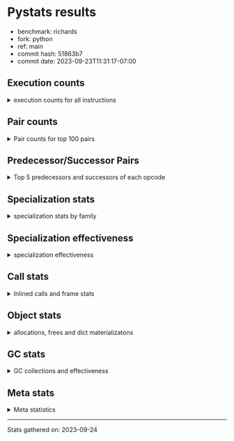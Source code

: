 
# Pystats results

- benchmark: richards
- fork: python
- ref: main
- commit hash: 51863b7
- commit date: 2023-09-23T11:31:17-07:00

## Execution counts

<details>
<summary> execution counts for all instructions </summary>

|Name | Count | Self | Cumulative | Miss ratio | 
|---|---:|---:|---:|---:|
| LOAD_FAST | 277,932,120 | 22.5% | 22.5% |  |
| LOAD_ATTR_INSTANCE_VALUE | 121,244,380 | 9.8% | 32.3% | 38.7% |
| TO_BOOL_BOOL | 103,065,000 | 8.3% | 40.6% |  |
| POP_JUMP_IF_FALSE | 78,057,480 | 6.3% | 46.9% |  |
| LOAD_ATTR_METHOD_WITH_VALUES | 58,293,880 | 4.7% | 51.6% | 48.9% |
| CALL_PY_EXACT_ARGS | 57,855,600 | 4.7% | 56.3% | 9.1% |
| RESUME_CHECK | 57,759,780 | 4.7% | 61.0% | 0.0% |
| RETURN_VALUE | 57,758,820 | 4.7% | 65.7% |  |
| STORE_FAST | 50,090,340 | 4.1% | 69.7% |  |
| STORE_ATTR_INSTANCE_VALUE | 44,710,440 | 3.6% | 73.3% | 14.5% |
| LOAD_GLOBAL_MODULE | 44,592,700 | 3.6% | 76.9% |  |
| COPY | 44,579,820 | 3.6% | 80.5% |  |
| LOAD_CONST | 41,972,100 | 3.4% | 83.9% |  |
| POP_TOP | 32,248,980 | 2.6% | 86.5% |  |
| POP_JUMP_IF_NOT_NONE | 23,066,160 | 1.9% | 88.4% |  |
| POP_JUMP_IF_TRUE | 20,690,520 | 1.7% | 90.1% |  |
| POP_JUMP_IF_NONE | 16,842,120 | 1.4% | 91.4% |  |
| LOAD_FAST_LOAD_FAST | 15,352,440 | 1.2% | 92.7% |  |
| UNARY_NOT | 14,916,780 | 1.2% | 93.9% |  |
| JUMP_BACKWARD | 13,912,800 | 1.1% | 95.0% |  |
| COMPARE_OP_INT | 10,599,780 | 0.9% | 95.9% |  |
| JUMP_FORWARD | 8,109,840 | 0.7% | 96.5% |  |
| LOAD_GLOBAL_BUILTIN | 7,894,980 | 0.6% | 97.2% |  |
| CALL_ISINSTANCE | 7,894,800 | 0.6% | 97.8% |  |
| BINARY_OP_ADD_INT | 7,255,080 | 0.6% | 98.4% |  |
| SWAP | 6,822,960 | 0.6% | 98.9% |  |
| BINARY_SUBSCR_LIST_INT | 5,105,400 | 0.4% | 99.3% |  |
| BINARY_OP | 3,000,540 | 0.2% | 99.6% |  |
| BINARY_OP_SUBTRACT_INT | 2,316,960 | 0.2% | 99.8% |  |
| FOR_ITER_RANGE | 1,396,620 | 0.1% | 99.9% |  |
| STORE_SUBSCR_LIST_INT | 1,117,680 | 0.1% | 100.0% |  |
| GET_ITER | 279,420 | 0.0% | 100.0% |  |
| RETURN_CONST | 4,080 | 0.0% | 100.0% |  |
| EXIT_INIT_CHECK | 3,120 | 0.0% | 100.0% |  |
| CALL_ALLOC_AND_ENTER_INIT | 3,120 | 0.0% | 100.0% |  |
| BUILD_LIST | 960 | 0.0% | 100.0% |  |
| LOAD_ATTR | 900 | 0.0% | 100.0% |  |
| CALL | 400 | 0.0% | 100.0% |  |
| PUSH_NULL | 360 | 0.0% | 100.0% |  |
| EXTENDED_ARG | 360 | 0.0% | 100.0% |  |
| CALL_BUILTIN_CLASS | 180 | 0.0% | 100.0% |  |
| LOAD_DEREF | 120 | 0.0% | 100.0% |  |
| INTERPRETER_EXIT | 120 | 0.0% | 100.0% |  |
| LOAD_ATTR_MODULE | 100 | 0.0% | 100.0% |  |
| LOAD_GLOBAL | 80 | 0.0% | 100.0% |  |
| NOP | 60 | 0.0% | 100.0% |  |
| COPY_FREE_VARS | 60 | 0.0% | 100.0% |  |
| CALL_FUNCTION_EX | 60 | 0.0% | 100.0% |  |
| BINARY_OP_SUBTRACT_FLOAT | 60 | 0.0% | 100.0% |  |
| COMPARE_OP | 20 | 0.0% | 100.0% |  |


</details>

## Pair counts

<details>
<summary> Pair counts for top 100 pairs </summary>

|Pair | Count | Self | Cumulative | 
|---|---:|---:|---:|
| LOAD_FAST LOAD_ATTR_INSTANCE_VALUE | 101,649,720 | 8.2% | 8.2% |
| TO_BOOL_BOOL POP_JUMP_IF_FALSE | 67,457,700 | 5.5% | 13.7% |
| CALL_PY_EXACT_ARGS RESUME_CHECK | 57,756,480 | 4.7% | 18.3% |
| LOAD_FAST LOAD_ATTR_METHOD_WITH_VALUES | 57,754,920 | 4.7% | 23.0% |
| RESUME_CHECK LOAD_FAST | 44,656,440 | 3.6% | 26.6% |
| POP_JUMP_IF_FALSE LOAD_FAST | 38,700,240 | 3.1% | 29.8% |
| COPY TO_BOOL_BOOL | 37,756,860 | 3.1% | 32.8% |
| LOAD_ATTR_METHOD_WITH_VALUES CALL_PY_EXACT_ARGS | 35,283,600 | 2.9% | 35.7% |
| LOAD_FAST STORE_ATTR_INSTANCE_VALUE | 33,098,040 | 2.7% | 38.3% |
| STORE_FAST LOAD_FAST | 33,024,720 | 2.7% | 41.0% |
| STORE_ATTR_INSTANCE_VALUE LOAD_FAST | 31,323,000 | 2.5% | 43.5% |
| POP_TOP LOAD_FAST | 29,178,000 | 2.4% | 45.9% |
| LOAD_ATTR_INSTANCE_VALUE COPY | 25,630,080 | 2.1% | 48.0% |
| LOAD_CONST LOAD_FAST | 21,893,880 | 1.8% | 49.7% |
| LOAD_GLOBAL_MODULE TO_BOOL_BOOL | 21,806,040 | 1.8% | 51.5% |
| TO_BOOL_BOOL POP_JUMP_IF_TRUE | 20,690,520 | 1.7% | 53.2% |
| RETURN_VALUE TO_BOOL_BOOL | 20,690,520 | 1.7% | 54.8% |
| POP_JUMP_IF_NOT_NONE LOAD_FAST | 19,064,280 | 1.5% | 56.4% |
| RETURN_VALUE RETURN_VALUE | 18,579,120 | 1.5% | 57.9% |
| LOAD_ATTR_INSTANCE_VALUE STORE_FAST | 18,563,280 | 1.5% | 59.4% |
| LOAD_FAST POP_JUMP_IF_NOT_NONE | 17,486,640 | 1.4% | 60.8% |
| LOAD_FAST POP_JUMP_IF_NONE | 16,842,120 | 1.4% | 62.2% |
| LOAD_ATTR_INSTANCE_VALUE LOAD_FAST | 16,169,280 | 1.3% | 63.5% |
| LOAD_FAST RETURN_VALUE | 15,973,020 | 1.3% | 64.8% |
| TO_BOOL_BOOL UNARY_NOT | 14,916,780 | 1.2% | 66.0% |
| POP_JUMP_IF_FALSE POP_TOP | 14,916,780 | 1.2% | 67.2% |
| LOAD_ATTR_INSTANCE_VALUE TO_BOOL_BOOL | 14,916,780 | 1.2% | 68.4% |
| LOAD_ATTR_INSTANCE_VALUE CALL_PY_EXACT_ARGS | 13,098,000 | 1.1% | 69.4% |
| POP_JUMP_IF_NONE JUMP_BACKWARD | 12,795,600 | 1.0% | 70.5% |
| JUMP_BACKWARD LOAD_GLOBAL_MODULE | 12,795,600 | 1.0% | 71.5% |
| UNARY_NOT COPY | 12,126,780 | 1.0% | 72.5% |
| POP_JUMP_IF_TRUE POP_TOP | 12,126,780 | 1.0% | 73.5% |
| RETURN_VALUE STORE_FAST | 11,885,160 | 1.0% | 74.4% |
| STORE_ATTR_INSTANCE_VALUE LOAD_CONST | 11,540,880 | 0.9% | 75.4% |
| LOAD_ATTR_INSTANCE_VALUE LOAD_CONST | 10,939,080 | 0.9% | 76.3% |
| LOAD_ATTR_METHOD_WITH_VALUES LOAD_FAST_LOAD_FAST | 10,684,320 | 0.9% | 77.1% |
| COMPARE_OP_INT POP_JUMP_IF_FALSE | 10,599,780 | 0.9% | 78.0% |
| LOAD_ATTR_METHOD_WITH_VALUES LOAD_FAST | 10,587,840 | 0.9% | 78.8% |
| LOAD_FAST LOAD_GLOBAL_MODULE | 10,334,520 | 0.8% | 79.7% |
| POP_JUMP_IF_FALSE RETURN_VALUE | 10,044,360 | 0.8% | 80.5% |
| LOAD_ATTR_INSTANCE_VALUE RETURN_VALUE | 9,700,260 | 0.8% | 81.3% |
| POP_JUMP_IF_FALSE LOAD_GLOBAL_MODULE | 9,248,280 | 0.7% | 82.0% |
| LOAD_FAST STORE_FAST | 9,150,840 | 0.7% | 82.8% |
| RESUME_CHECK LOAD_CONST | 7,995,480 | 0.6% | 83.4% |
| JUMP_FORWARD LOAD_FAST | 7,970,160 | 0.6% | 84.0% |
| LOAD_GLOBAL_BUILTIN LOAD_FAST | 7,894,980 | 0.6% | 84.7% |
| STORE_FAST LOAD_GLOBAL_BUILTIN | 7,894,800 | 0.6% | 85.3% |
| POP_JUMP_IF_TRUE LOAD_FAST | 7,894,800 | 0.6% | 86.0% |
| LOAD_GLOBAL_MODULE CALL_ISINSTANCE | 7,894,800 | 0.6% | 86.6% |
| LOAD_FAST_LOAD_FAST LOAD_ATTR_INSTANCE_VALUE | 7,894,800 | 0.6% | 87.2% |
| CALL_ISINSTANCE TO_BOOL_BOOL | 7,894,800 | 0.6% | 87.9% |
| SWAP STORE_ATTR_INSTANCE_VALUE | 6,822,960 | 0.6% | 88.4% |
| COPY LOAD_ATTR_INSTANCE_VALUE | 6,822,960 | 0.6% | 89.0% |
| LOAD_CONST BINARY_OP_ADD_INT | 6,138,120 | 0.5% | 89.5% |
| LOAD_ATTR_INSTANCE_VALUE POP_JUMP_IF_NOT_NONE | 5,579,520 | 0.5% | 89.9% |
| LOAD_FAST CALL_PY_EXACT_ARGS | 5,384,640 | 0.4% | 90.4% |
| RETURN_VALUE POP_TOP | 5,204,400 | 0.4% | 90.8% |
| POP_JUMP_IF_FALSE LOAD_CONST | 5,147,640 | 0.4% | 91.2% |
| RESUME_CHECK LOAD_GLOBAL_MODULE | 5,106,760 | 0.4% | 91.6% |
| LOAD_FAST BINARY_SUBSCR_LIST_INT | 5,105,400 | 0.4% | 92.0% |
| LOAD_CONST STORE_FAST | 5,104,920 | 0.4% | 92.4% |
| STORE_FAST JUMP_FORWARD | 5,040,600 | 0.4% | 92.8% |
| BINARY_OP_ADD_INT SWAP | 5,022,120 | 0.4% | 93.2% |
| LOAD_FAST_LOAD_FAST STORE_ATTR_INSTANCE_VALUE | 4,666,080 | 0.4% | 93.6% |
| LOAD_GLOBAL_MODULE COMPARE_OP_INT | 4,111,680 | 0.3% | 94.0% |
| LOAD_GLOBAL_MODULE LOAD_ATTR_INSTANCE_VALUE | 3,991,200 | 0.3% | 94.3% |
| BINARY_SUBSCR_LIST_INT STORE_FAST | 3,989,400 | 0.3% | 94.6% |
| LOAD_GLOBAL_MODULE COPY | 3,905,160 | 0.3% | 94.9% |
| LOAD_CONST COMPARE_OP_INT | 3,517,120 | 0.3% | 95.2% |
| POP_TOP JUMP_FORWARD | 3,069,240 | 0.2% | 95.5% |
| LOAD_CONST BINARY_OP | 2,998,800 | 0.2% | 95.7% |
| LOAD_ATTR_INSTANCE_VALUE COMPARE_OP_INT | 2,970,960 | 0.2% | 95.9% |
| LOAD_FAST COPY | 2,917,800 | 0.2% | 96.2% |
| POP_JUMP_IF_NOT_NONE LOAD_FAST_LOAD_FAST | 2,886,600 | 0.2% | 96.4% |
| POP_JUMP_IF_NONE LOAD_FAST | 2,831,040 | 0.2% | 96.6% |
| STORE_FAST LOAD_GLOBAL_MODULE | 2,790,600 | 0.2% | 96.9% |
| LOAD_FAST_LOAD_FAST CALL_PY_EXACT_ARGS | 2,790,240 | 0.2% | 97.1% |
| UNARY_NOT RETURN_VALUE | 2,790,000 | 0.2% | 97.3% |
| LOAD_CONST BINARY_OP_SUBTRACT_INT | 2,316,960 | 0.2% | 97.5% |
| BINARY_OP LOAD_CONST | 1,798,920 | 0.1% | 97.6% |
| LOAD_ATTR_INSTANCE_VALUE LOAD_GLOBAL_MODULE | 1,674,480 | 0.1% | 97.8% |
| STORE_ATTR_INSTANCE_VALUE LOAD_GLOBAL_MODULE | 1,437,720 | 0.1% | 97.9% |
| RETURN_VALUE LOAD_FAST | 1,397,400 | 0.1% | 98.0% |
| POP_JUMP_IF_NONE LOAD_FAST_LOAD_FAST | 1,215,240 | 0.1% | 98.1% |
| STORE_FAST LOAD_CONST | 1,200,000 | 0.1% | 98.2% |
| LOAD_GLOBAL_MODULE CALL_PY_EXACT_ARGS | 1,200,000 | 0.1% | 98.3% |
| BINARY_OP_SUBTRACT_INT SWAP | 1,200,000 | 0.1% | 98.4% |
| LOAD_ATTR_METHOD_WITH_VALUES LOAD_GLOBAL_MODULE | 1,199,880 | 0.1% | 98.5% |
| LOAD_GLOBAL_MODULE LOAD_FAST | 1,117,680 | 0.1% | 98.6% |
| LOAD_FAST STORE_SUBSCR_LIST_INT | 1,117,680 | 0.1% | 98.7% |
| FOR_ITER_RANGE STORE_FAST | 1,117,200 | 0.1% | 98.8% |
| JUMP_BACKWARD FOR_ITER_RANGE | 1,117,080 | 0.1% | 98.9% |
| STORE_SUBSCR_LIST_INT JUMP_BACKWARD | 1,116,960 | 0.1% | 98.9% |
| LOAD_ATTR_INSTANCE_VALUE BINARY_OP_ADD_INT | 1,116,960 | 0.1% | 99.0% |
| BINARY_OP_SUBTRACT_INT LOAD_FAST | 1,116,960 | 0.1% | 99.1% |
| BINARY_OP_ADD_INT LOAD_CONST | 1,116,960 | 0.1% | 99.2% |
| LOAD_FAST LOAD_CONST | 1,116,180 | 0.1% | 99.3% |
| BINARY_SUBSCR_LIST_INT LOAD_FAST | 1,116,000 | 0.1% | 99.4% |
| BINARY_OP_ADD_INT LOAD_FAST | 1,116,000 | 0.1% | 99.5% |
| POP_JUMP_IF_NOT_NONE LOAD_CONST | 1,115,280 | 0.1% | 99.6% |


</details>

## Predecessor/Successor Pairs

<details>
<summary> Top 5 predecessors and successors of each opcode </summary>

### CACHE

<details>
<summary> Successors and predecessors for CACHE </summary>

|Predecessors | Count | Percentage | 
|---|---:|---:|

|Successors | Count | Percentage | 
|---|---:|---:|
| RESUME_CHECK | 120 | 100.0% |


</details>

### EXIT_INIT_CHECK

<details>
<summary> Successors and predecessors for EXIT_INIT_CHECK </summary>

|Predecessors | Count | Percentage | 
|---|---:|---:|
| RETURN_CONST | 3,120 | 100.0% |

|Successors | Count | Percentage | 
|---|---:|---:|
| RETURN_VALUE | 3,120 | 100.0% |


</details>

### GET_ITER

<details>
<summary> Successors and predecessors for GET_ITER </summary>

|Predecessors | Count | Percentage | 
|---|---:|---:|
| LOAD_GLOBAL_MODULE | 279,240 | 99.9% |
| CALL_BUILTIN_CLASS | 120 | 0.0% |
| LOAD_FAST | 60 | 0.0% |

|Successors | Count | Percentage | 
|---|---:|---:|
| FOR_ITER_RANGE | 279,300 | 100.0% |
| EXTENDED_ARG | 120 | 0.0% |


</details>

### INTERPRETER_EXIT

<details>
<summary> Successors and predecessors for INTERPRETER_EXIT </summary>

|Predecessors | Count | Percentage | 
|---|---:|---:|
| RETURN_CONST | 120 | 100.0% |

|Successors | Count | Percentage | 
|---|---:|---:|


</details>

### NOP

<details>
<summary> Successors and predecessors for NOP </summary>

|Predecessors | Count | Percentage | 
|---|---:|---:|
| POP_TOP | 60 | 100.0% |

|Successors | Count | Percentage | 
|---|---:|---:|
| LOAD_DEREF | 60 | 100.0% |


</details>

### POP_TOP

<details>
<summary> Successors and predecessors for POP_TOP </summary>

|Predecessors | Count | Percentage | 
|---|---:|---:|
| POP_JUMP_IF_FALSE | 14,916,780 | 46.3% |
| POP_JUMP_IF_TRUE | 12,126,780 | 37.6% |
| RETURN_VALUE | 5,204,400 | 16.1% |
| RETURN_CONST | 840 | 0.0% |
| CALL | 180 | 0.0% |

|Successors | Count | Percentage | 
|---|---:|---:|
| LOAD_FAST | 29,178,000 | 90.5% |
| JUMP_FORWARD | 3,069,240 | 9.5% |
| RETURN_CONST | 720 | 0.0% |
| LOAD_GLOBAL_MODULE | 720 | 0.0% |
| LOAD_CONST | 120 | 0.0% |


</details>

### PUSH_NULL

<details>
<summary> Successors and predecessors for PUSH_NULL </summary>

|Predecessors | Count | Percentage | 
|---|---:|---:|
| LOAD_FAST | 240 | 66.7% |
| LOAD_DEREF | 60 | 16.7% |
| LOAD_ATTR_MODULE | 40 | 11.1% |
| LOAD_ATTR | 20 | 5.6% |

|Successors | Count | Percentage | 
|---|---:|---:|
| CALL | 300 | 83.3% |
| LOAD_FAST | 60 | 16.7% |


</details>

### RETURN_VALUE

<details>
<summary> Successors and predecessors for RETURN_VALUE </summary>

|Predecessors | Count | Percentage | 
|---|---:|---:|
| RETURN_VALUE | 18,579,120 | 32.2% |
| LOAD_FAST | 15,973,020 | 27.7% |
| POP_JUMP_IF_FALSE | 10,044,360 | 17.4% |
| LOAD_ATTR_INSTANCE_VALUE | 9,700,260 | 16.8% |
| UNARY_NOT | 2,790,000 | 4.8% |

|Successors | Count | Percentage | 
|---|---:|---:|
| TO_BOOL_BOOL | 20,690,520 | 35.8% |
| RETURN_VALUE | 18,579,120 | 32.2% |
| STORE_FAST | 11,885,160 | 20.6% |
| POP_TOP | 5,204,400 | 9.0% |
| LOAD_FAST | 1,397,400 | 2.4% |


</details>

### UNARY_NOT

<details>
<summary> Successors and predecessors for UNARY_NOT </summary>

|Predecessors | Count | Percentage | 
|---|---:|---:|
| TO_BOOL_BOOL | 14,916,780 | 100.0% |

|Successors | Count | Percentage | 
|---|---:|---:|
| COPY | 12,126,780 | 81.3% |
| RETURN_VALUE | 2,790,000 | 18.7% |


</details>

### BINARY_OP

<details>
<summary> Successors and predecessors for BINARY_OP </summary>

|Predecessors | Count | Percentage | 
|---|---:|---:|
| LOAD_CONST | 2,998,800 | 99.9% |
| LOAD_GLOBAL_MODULE | 960 | 0.0% |
| BINARY_OP | 760 | 0.0% |
| LOAD_FAST | 20 | 0.0% |

|Successors | Count | Percentage | 
|---|---:|---:|
| LOAD_CONST | 1,798,920 | 60.0% |
| SWAP | 600,840 | 20.0% |
| LOAD_FAST | 600,000 | 20.0% |
| BINARY_OP | 760 | 0.0% |
| BINARY_OP_SUBTRACT_FLOAT | 20 | 0.0% |


</details>

### BUILD_LIST

<details>
<summary> Successors and predecessors for BUILD_LIST </summary>

|Predecessors | Count | Percentage | 
|---|---:|---:|
| LOAD_CONST | 960 | 100.0% |

|Successors | Count | Percentage | 
|---|---:|---:|
| LOAD_GLOBAL_MODULE | 960 | 100.0% |


</details>

### CALL

<details>
<summary> Successors and predecessors for CALL </summary>

|Predecessors | Count | Percentage | 
|---|---:|---:|
| PUSH_NULL | 300 | 75.0% |
| CALL | 80 | 20.0% |
| LOAD_FAST | 20 | 5.0% |

|Successors | Count | Percentage | 
|---|---:|---:|
| POP_TOP | 180 | 45.0% |
| CALL | 80 | 20.0% |
| STORE_FAST | 60 | 15.0% |
| LOAD_FAST | 60 | 15.0% |
| CALL_BUILTIN_CLASS | 20 | 5.0% |


</details>

### CALL_FUNCTION_EX

<details>
<summary> Successors and predecessors for CALL_FUNCTION_EX </summary>

|Predecessors | Count | Percentage | 
|---|---:|---:|
| LOAD_FAST | 60 | 100.0% |

|Successors | Count | Percentage | 
|---|---:|---:|
| COPY_FREE_VARS | 60 | 100.0% |


</details>

### COMPARE_OP

<details>
<summary> Successors and predecessors for COMPARE_OP </summary>

|Predecessors | Count | Percentage | 
|---|---:|---:|
| LOAD_CONST | 20 | 100.0% |

|Successors | Count | Percentage | 
|---|---:|---:|
| COMPARE_OP_INT | 20 | 100.0% |


</details>

### COPY

<details>
<summary> Successors and predecessors for COPY </summary>

|Predecessors | Count | Percentage | 
|---|---:|---:|
| LOAD_ATTR_INSTANCE_VALUE | 25,630,080 | 57.5% |
| UNARY_NOT | 12,126,780 | 27.2% |
| LOAD_GLOBAL_MODULE | 3,905,160 | 8.8% |
| LOAD_FAST | 2,917,800 | 6.5% |

|Successors | Count | Percentage | 
|---|---:|---:|
| TO_BOOL_BOOL | 37,756,860 | 84.7% |
| LOAD_ATTR_INSTANCE_VALUE | 6,822,960 | 15.3% |


</details>

### COPY_FREE_VARS

<details>
<summary> Successors and predecessors for COPY_FREE_VARS </summary>

|Predecessors | Count | Percentage | 
|---|---:|---:|
| CALL_FUNCTION_EX | 60 | 100.0% |

|Successors | Count | Percentage | 
|---|---:|---:|
| RESUME_CHECK | 60 | 100.0% |


</details>

### EXTENDED_ARG

<details>
<summary> Successors and predecessors for EXTENDED_ARG </summary>

|Predecessors | Count | Percentage | 
|---|---:|---:|
| POP_JUMP_IF_FALSE | 120 | 33.3% |
| JUMP_BACKWARD | 120 | 33.3% |
| GET_ITER | 120 | 33.3% |

|Successors | Count | Percentage | 
|---|---:|---:|
| FOR_ITER_RANGE | 240 | 66.7% |
| JUMP_BACKWARD | 120 | 33.3% |


</details>

### JUMP_BACKWARD

<details>
<summary> Successors and predecessors for JUMP_BACKWARD </summary>

|Predecessors | Count | Percentage | 
|---|---:|---:|
| POP_JUMP_IF_NONE | 12,795,600 | 92.0% |
| STORE_SUBSCR_LIST_INT | 1,116,960 | 8.0% |
| POP_TOP | 120 | 0.0% |
| EXTENDED_ARG | 120 | 0.0% |

|Successors | Count | Percentage | 
|---|---:|---:|
| LOAD_GLOBAL_MODULE | 12,795,600 | 92.0% |
| FOR_ITER_RANGE | 1,117,080 | 8.0% |
| EXTENDED_ARG | 120 | 0.0% |


</details>

### JUMP_FORWARD

<details>
<summary> Successors and predecessors for JUMP_FORWARD </summary>

|Predecessors | Count | Percentage | 
|---|---:|---:|
| STORE_FAST | 5,040,600 | 62.2% |
| POP_TOP | 3,069,240 | 37.8% |

|Successors | Count | Percentage | 
|---|---:|---:|
| LOAD_FAST | 7,970,160 | 98.3% |
| LOAD_FAST_LOAD_FAST | 139,680 | 1.7% |


</details>

### LOAD_ATTR

<details>
<summary> Successors and predecessors for LOAD_ATTR </summary>

|Predecessors | Count | Percentage | 
|---|---:|---:|
| LOAD_GLOBAL_MODULE | 760 | 84.4% |
| LOAD_ATTR | 120 | 13.3% |
| LOAD_GLOBAL | 20 | 2.2% |

|Successors | Count | Percentage | 
|---|---:|---:|
| LOAD_FAST_LOAD_FAST | 720 | 80.0% |
| LOAD_ATTR | 120 | 13.3% |
| LOAD_ATTR_MODULE | 40 | 4.4% |
| PUSH_NULL | 20 | 2.2% |


</details>

### LOAD_CONST

<details>
<summary> Successors and predecessors for LOAD_CONST </summary>

|Predecessors | Count | Percentage | 
|---|---:|---:|
| STORE_ATTR_INSTANCE_VALUE | 11,540,880 | 27.5% |
| LOAD_ATTR_INSTANCE_VALUE | 10,939,080 | 26.1% |
| RESUME_CHECK | 7,995,480 | 19.0% |
| POP_JUMP_IF_FALSE | 5,147,640 | 12.3% |
| BINARY_OP | 1,798,920 | 4.3% |

|Successors | Count | Percentage | 
|---|---:|---:|
| LOAD_FAST | 21,893,880 | 52.2% |
| BINARY_OP_ADD_INT | 6,138,120 | 14.6% |
| STORE_FAST | 5,104,920 | 12.2% |
| COMPARE_OP_INT | 3,517,120 | 8.4% |
| BINARY_OP | 2,998,800 | 7.1% |


</details>

### LOAD_DEREF

<details>
<summary> Successors and predecessors for LOAD_DEREF </summary>

|Predecessors | Count | Percentage | 
|---|---:|---:|
| STORE_FAST | 60 | 50.0% |
| NOP | 60 | 50.0% |

|Successors | Count | Percentage | 
|---|---:|---:|
| STORE_FAST | 60 | 50.0% |
| PUSH_NULL | 60 | 50.0% |


</details>

### LOAD_FAST

<details>
<summary> Successors and predecessors for LOAD_FAST </summary>

|Predecessors | Count | Percentage | 
|---|---:|---:|
| RESUME_CHECK | 44,656,440 | 16.1% |
| POP_JUMP_IF_FALSE | 38,700,240 | 13.9% |
| STORE_FAST | 33,024,720 | 11.9% |
| STORE_ATTR_INSTANCE_VALUE | 31,323,000 | 11.3% |
| POP_TOP | 29,178,000 | 10.5% |

|Successors | Count | Percentage | 
|---|---:|---:|
| LOAD_ATTR_INSTANCE_VALUE | 101,649,720 | 36.6% |
| LOAD_ATTR_METHOD_WITH_VALUES | 57,754,920 | 20.8% |
| STORE_ATTR_INSTANCE_VALUE | 33,098,040 | 11.9% |
| POP_JUMP_IF_NOT_NONE | 17,486,640 | 6.3% |
| POP_JUMP_IF_NONE | 16,842,120 | 6.1% |


</details>

### LOAD_FAST_LOAD_FAST

<details>
<summary> Successors and predecessors for LOAD_FAST_LOAD_FAST </summary>

|Predecessors | Count | Percentage | 
|---|---:|---:|
| LOAD_ATTR_METHOD_WITH_VALUES | 10,684,320 | 69.6% |
| POP_JUMP_IF_NOT_NONE | 2,886,600 | 18.8% |
| POP_JUMP_IF_NONE | 1,215,240 | 7.9% |
| STORE_ATTR_INSTANCE_VALUE | 284,040 | 1.9% |
| JUMP_FORWARD | 139,680 | 0.9% |

|Successors | Count | Percentage | 
|---|---:|---:|
| LOAD_ATTR_INSTANCE_VALUE | 7,894,800 | 51.4% |
| STORE_ATTR_INSTANCE_VALUE | 4,666,080 | 30.4% |
| CALL_PY_EXACT_ARGS | 2,790,240 | 18.2% |
| LOAD_FAST_LOAD_FAST | 1,200 | 0.0% |
| LOAD_CONST | 120 | 0.0% |


</details>

### LOAD_GLOBAL

<details>
<summary> Successors and predecessors for LOAD_GLOBAL </summary>

|Predecessors | Count | Percentage | 
|---|---:|---:|
| RETURN_VALUE | 40 | 50.0% |
| RESUME_CHECK | 20 | 25.0% |
| POP_JUMP_IF_FALSE | 20 | 25.0% |

|Successors | Count | Percentage | 
|---|---:|---:|
| LOAD_GLOBAL_MODULE | 40 | 50.0% |
| LOAD_GLOBAL_BUILTIN | 20 | 25.0% |
| LOAD_ATTR | 20 | 25.0% |


</details>

### POP_JUMP_IF_FALSE

<details>
<summary> Successors and predecessors for POP_JUMP_IF_FALSE </summary>

|Predecessors | Count | Percentage | 
|---|---:|---:|
| TO_BOOL_BOOL | 67,457,700 | 86.4% |
| COMPARE_OP_INT | 10,599,780 | 13.6% |

|Successors | Count | Percentage | 
|---|---:|---:|
| LOAD_FAST | 38,700,240 | 49.6% |
| POP_TOP | 14,916,780 | 19.1% |
| RETURN_VALUE | 10,044,360 | 12.9% |
| LOAD_GLOBAL_MODULE | 9,248,280 | 11.8% |
| LOAD_CONST | 5,147,640 | 6.6% |


</details>

### POP_JUMP_IF_NONE

<details>
<summary> Successors and predecessors for POP_JUMP_IF_NONE </summary>

|Predecessors | Count | Percentage | 
|---|---:|---:|
| LOAD_FAST | 16,842,120 | 100.0% |

|Successors | Count | Percentage | 
|---|---:|---:|
| JUMP_BACKWARD | 12,795,600 | 76.0% |
| LOAD_FAST | 2,831,040 | 16.8% |
| LOAD_FAST_LOAD_FAST | 1,215,240 | 7.2% |
| RETURN_CONST | 120 | 0.0% |
| LOAD_GLOBAL_MODULE | 120 | 0.0% |


</details>

### POP_JUMP_IF_NOT_NONE

<details>
<summary> Successors and predecessors for POP_JUMP_IF_NOT_NONE </summary>

|Predecessors | Count | Percentage | 
|---|---:|---:|
| LOAD_FAST | 17,486,640 | 75.8% |
| LOAD_ATTR_INSTANCE_VALUE | 5,579,520 | 24.2% |

|Successors | Count | Percentage | 
|---|---:|---:|
| LOAD_FAST | 19,064,280 | 82.7% |
| LOAD_FAST_LOAD_FAST | 2,886,600 | 12.5% |
| LOAD_CONST | 1,115,280 | 4.8% |


</details>

### POP_JUMP_IF_TRUE

<details>
<summary> Successors and predecessors for POP_JUMP_IF_TRUE </summary>

|Predecessors | Count | Percentage | 
|---|---:|---:|
| TO_BOOL_BOOL | 20,690,520 | 100.0% |

|Successors | Count | Percentage | 
|---|---:|---:|
| POP_TOP | 12,126,780 | 58.6% |
| LOAD_FAST | 7,894,800 | 38.2% |
| RETURN_VALUE | 668,940 | 3.2% |


</details>

### RETURN_CONST

<details>
<summary> Successors and predecessors for RETURN_CONST </summary>

|Predecessors | Count | Percentage | 
|---|---:|---:|
| STORE_ATTR_INSTANCE_VALUE | 2,400 | 58.8% |
| STORE_SUBSCR_LIST_INT | 720 | 17.6% |
| POP_TOP | 720 | 17.6% |
| POP_JUMP_IF_NONE | 120 | 2.9% |
| FOR_ITER_RANGE | 120 | 2.9% |

|Successors | Count | Percentage | 
|---|---:|---:|
| EXIT_INIT_CHECK | 3,120 | 76.5% |
| POP_TOP | 840 | 20.6% |
| INTERPRETER_EXIT | 120 | 2.9% |


</details>

### STORE_FAST

<details>
<summary> Successors and predecessors for STORE_FAST </summary>

|Predecessors | Count | Percentage | 
|---|---:|---:|
| LOAD_ATTR_INSTANCE_VALUE | 18,563,280 | 37.1% |
| RETURN_VALUE | 11,885,160 | 23.7% |
| LOAD_FAST | 9,150,840 | 18.3% |
| LOAD_CONST | 5,104,920 | 10.2% |
| BINARY_SUBSCR_LIST_INT | 3,989,400 | 8.0% |

|Successors | Count | Percentage | 
|---|---:|---:|
| LOAD_FAST | 33,024,720 | 65.9% |
| LOAD_GLOBAL_BUILTIN | 7,894,800 | 15.8% |
| JUMP_FORWARD | 5,040,600 | 10.1% |
| LOAD_GLOBAL_MODULE | 2,790,600 | 5.6% |
| LOAD_CONST | 1,200,000 | 2.4% |


</details>

### SWAP

<details>
<summary> Successors and predecessors for SWAP </summary>

|Predecessors | Count | Percentage | 
|---|---:|---:|
| BINARY_OP_ADD_INT | 5,022,120 | 73.6% |
| BINARY_OP_SUBTRACT_INT | 1,200,000 | 17.6% |
| BINARY_OP | 600,840 | 8.8% |

|Successors | Count | Percentage | 
|---|---:|---:|
| STORE_ATTR_INSTANCE_VALUE | 6,822,960 | 100.0% |


</details>

### BINARY_OP_ADD_INT

<details>
<summary> Successors and predecessors for BINARY_OP_ADD_INT </summary>

|Predecessors | Count | Percentage | 
|---|---:|---:|
| LOAD_CONST | 6,138,120 | 84.6% |
| LOAD_ATTR_INSTANCE_VALUE | 1,116,960 | 15.4% |

|Successors | Count | Percentage | 
|---|---:|---:|
| SWAP | 5,022,120 | 69.2% |
| LOAD_CONST | 1,116,960 | 15.4% |
| LOAD_FAST | 1,116,000 | 15.4% |


</details>

### BINARY_OP_SUBTRACT_FLOAT

<details>
<summary> Successors and predecessors for BINARY_OP_SUBTRACT_FLOAT </summary>

|Predecessors | Count | Percentage | 
|---|---:|---:|
| LOAD_FAST | 40 | 66.7% |
| BINARY_OP | 20 | 33.3% |

|Successors | Count | Percentage | 
|---|---:|---:|
| STORE_FAST | 60 | 100.0% |


</details>

### BINARY_OP_SUBTRACT_INT

<details>
<summary> Successors and predecessors for BINARY_OP_SUBTRACT_INT </summary>

|Predecessors | Count | Percentage | 
|---|---:|---:|
| LOAD_CONST | 2,316,960 | 100.0% |

|Successors | Count | Percentage | 
|---|---:|---:|
| SWAP | 1,200,000 | 51.8% |
| LOAD_FAST | 1,116,960 | 48.2% |


</details>

### BINARY_SUBSCR_LIST_INT

<details>
<summary> Successors and predecessors for BINARY_SUBSCR_LIST_INT </summary>

|Predecessors | Count | Percentage | 
|---|---:|---:|
| LOAD_FAST | 5,105,400 | 100.0% |

|Successors | Count | Percentage | 
|---|---:|---:|
| STORE_FAST | 3,989,400 | 78.1% |
| LOAD_FAST | 1,116,000 | 21.9% |


</details>

### CALL_ALLOC_AND_ENTER_INIT

<details>
<summary> Successors and predecessors for CALL_ALLOC_AND_ENTER_INIT </summary>

|Predecessors | Count | Percentage | 
|---|---:|---:|
| LOAD_GLOBAL_MODULE | 2,400 | 76.9% |
| RETURN_VALUE | 720 | 23.1% |

|Successors | Count | Percentage | 
|---|---:|---:|
| RESUME_CHECK | 3,120 | 100.0% |


</details>

### CALL_BUILTIN_CLASS

<details>
<summary> Successors and predecessors for CALL_BUILTIN_CLASS </summary>

|Predecessors | Count | Percentage | 
|---|---:|---:|
| LOAD_FAST | 160 | 88.9% |
| CALL | 20 | 11.1% |

|Successors | Count | Percentage | 
|---|---:|---:|
| GET_ITER | 120 | 66.7% |
| STORE_FAST | 60 | 33.3% |


</details>

### CALL_ISINSTANCE

<details>
<summary> Successors and predecessors for CALL_ISINSTANCE </summary>

|Predecessors | Count | Percentage | 
|---|---:|---:|
| LOAD_GLOBAL_MODULE | 7,894,800 | 100.0% |

|Successors | Count | Percentage | 
|---|---:|---:|
| TO_BOOL_BOOL | 7,894,800 | 100.0% |


</details>

### CALL_PY_EXACT_ARGS

<details>
<summary> Successors and predecessors for CALL_PY_EXACT_ARGS </summary>

|Predecessors | Count | Percentage | 
|---|---:|---:|
| LOAD_ATTR_METHOD_WITH_VALUES | 35,283,600 | 61.0% |
| LOAD_ATTR_INSTANCE_VALUE | 13,098,000 | 22.6% |
| LOAD_FAST | 5,384,640 | 9.3% |
| LOAD_FAST_LOAD_FAST | 2,790,240 | 4.8% |
| LOAD_GLOBAL_MODULE | 1,200,000 | 2.1% |

|Successors | Count | Percentage | 
|---|---:|---:|
| RESUME_CHECK | 57,756,480 | 99.8% |
| CALL_PY_EXACT_ARGS | 99,120 | 0.2% |


</details>

### COMPARE_OP_INT

<details>
<summary> Successors and predecessors for COMPARE_OP_INT </summary>

|Predecessors | Count | Percentage | 
|---|---:|---:|
| LOAD_GLOBAL_MODULE | 4,111,680 | 38.8% |
| LOAD_CONST | 3,517,120 | 33.2% |
| LOAD_ATTR_INSTANCE_VALUE | 2,970,960 | 28.0% |
| COMPARE_OP | 20 | 0.0% |

|Successors | Count | Percentage | 
|---|---:|---:|
| POP_JUMP_IF_FALSE | 10,599,780 | 100.0% |


</details>

### FOR_ITER_RANGE

<details>
<summary> Successors and predecessors for FOR_ITER_RANGE </summary>

|Predecessors | Count | Percentage | 
|---|---:|---:|
| JUMP_BACKWARD | 1,117,080 | 80.0% |
| GET_ITER | 279,300 | 20.0% |
| EXTENDED_ARG | 240 | 0.0% |

|Successors | Count | Percentage | 
|---|---:|---:|
| STORE_FAST | 1,117,200 | 80.0% |
| LOAD_FAST | 279,300 | 20.0% |
| RETURN_CONST | 120 | 0.0% |


</details>

### LOAD_ATTR_INSTANCE_VALUE

<details>
<summary> Successors and predecessors for LOAD_ATTR_INSTANCE_VALUE </summary>

|Predecessors | Count | Percentage | 
|---|---:|---:|
| LOAD_FAST | 101,649,720 | 83.8% |
| LOAD_FAST_LOAD_FAST | 7,894,800 | 6.5% |
| COPY | 6,822,960 | 5.6% |
| LOAD_GLOBAL_MODULE | 3,991,200 | 3.3% |
| LOAD_ATTR_INSTANCE_VALUE | 885,700 | 0.7% |

|Successors | Count | Percentage | 
|---|---:|---:|
| COPY | 25,630,080 | 21.1% |
| STORE_FAST | 18,563,280 | 15.3% |
| LOAD_FAST | 16,169,280 | 13.3% |
| TO_BOOL_BOOL | 14,916,780 | 12.3% |
| CALL_PY_EXACT_ARGS | 13,098,000 | 10.8% |


</details>

### LOAD_ATTR_METHOD_WITH_VALUES

<details>
<summary> Successors and predecessors for LOAD_ATTR_METHOD_WITH_VALUES </summary>

|Predecessors | Count | Percentage | 
|---|---:|---:|
| LOAD_FAST | 57,754,920 | 99.1% |
| LOAD_ATTR_METHOD_WITH_VALUES | 538,240 | 0.9% |
| RETURN_VALUE | 720 | 0.0% |

|Successors | Count | Percentage | 
|---|---:|---:|
| CALL_PY_EXACT_ARGS | 35,283,600 | 60.5% |
| LOAD_FAST_LOAD_FAST | 10,684,320 | 18.3% |
| LOAD_FAST | 10,587,840 | 18.2% |
| LOAD_GLOBAL_MODULE | 1,199,880 | 2.1% |
| LOAD_ATTR_METHOD_WITH_VALUES | 538,240 | 0.9% |


</details>

### LOAD_ATTR_MODULE

<details>
<summary> Successors and predecessors for LOAD_ATTR_MODULE </summary>

|Predecessors | Count | Percentage | 
|---|---:|---:|
| LOAD_GLOBAL_MODULE | 60 | 60.0% |
| LOAD_ATTR | 40 | 40.0% |

|Successors | Count | Percentage | 
|---|---:|---:|
| STORE_FAST | 60 | 60.0% |
| PUSH_NULL | 40 | 40.0% |


</details>

### LOAD_GLOBAL_BUILTIN

<details>
<summary> Successors and predecessors for LOAD_GLOBAL_BUILTIN </summary>

|Predecessors | Count | Percentage | 
|---|---:|---:|
| STORE_FAST | 7,894,800 | 100.0% |
| RESUME_CHECK | 120 | 0.0% |
| POP_JUMP_IF_FALSE | 40 | 0.0% |
| LOAD_GLOBAL | 20 | 0.0% |

|Successors | Count | Percentage | 
|---|---:|---:|
| LOAD_FAST | 7,894,980 | 100.0% |


</details>

### LOAD_GLOBAL_MODULE

<details>
<summary> Successors and predecessors for LOAD_GLOBAL_MODULE </summary>

|Predecessors | Count | Percentage | 
|---|---:|---:|
| JUMP_BACKWARD | 12,795,600 | 28.7% |
| LOAD_FAST | 10,334,520 | 23.2% |
| POP_JUMP_IF_FALSE | 9,248,280 | 20.7% |
| RESUME_CHECK | 5,106,760 | 11.5% |
| STORE_FAST | 2,790,600 | 6.3% |

|Successors | Count | Percentage | 
|---|---:|---:|
| TO_BOOL_BOOL | 21,806,040 | 48.9% |
| CALL_ISINSTANCE | 7,894,800 | 17.7% |
| COMPARE_OP_INT | 4,111,680 | 9.2% |
| LOAD_ATTR_INSTANCE_VALUE | 3,991,200 | 9.0% |
| COPY | 3,905,160 | 8.8% |


</details>

### RESUME_CHECK

<details>
<summary> Successors and predecessors for RESUME_CHECK </summary>

|Predecessors | Count | Percentage | 
|---|---:|---:|
| CALL_PY_EXACT_ARGS | 57,756,480 | 100.0% |
| CALL_ALLOC_AND_ENTER_INIT | 3,120 | 0.0% |
| CACHE | 120 | 0.0% |
| COPY_FREE_VARS | 60 | 0.0% |

|Successors | Count | Percentage | 
|---|---:|---:|
| LOAD_FAST | 44,656,440 | 77.3% |
| LOAD_CONST | 7,995,480 | 13.8% |
| LOAD_GLOBAL_MODULE | 5,106,760 | 8.8% |
| LOAD_FAST_LOAD_FAST | 960 | 0.0% |
| LOAD_GLOBAL_BUILTIN | 120 | 0.0% |


</details>

### STORE_ATTR_INSTANCE_VALUE

<details>
<summary> Successors and predecessors for STORE_ATTR_INSTANCE_VALUE </summary>

|Predecessors | Count | Percentage | 
|---|---:|---:|
| LOAD_FAST | 33,098,040 | 74.0% |
| SWAP | 6,822,960 | 15.3% |
| LOAD_FAST_LOAD_FAST | 4,666,080 | 10.4% |
| STORE_ATTR_INSTANCE_VALUE | 122,400 | 0.3% |
| LOAD_GLOBAL_MODULE | 960 | 0.0% |

|Successors | Count | Percentage | 
|---|---:|---:|
| LOAD_FAST | 31,323,000 | 70.1% |
| LOAD_CONST | 11,540,880 | 25.8% |
| LOAD_GLOBAL_MODULE | 1,437,720 | 3.2% |
| LOAD_FAST_LOAD_FAST | 284,040 | 0.6% |
| STORE_ATTR_INSTANCE_VALUE | 122,400 | 0.3% |


</details>

### STORE_SUBSCR_LIST_INT

<details>
<summary> Successors and predecessors for STORE_SUBSCR_LIST_INT </summary>

|Predecessors | Count | Percentage | 
|---|---:|---:|
| LOAD_FAST | 1,117,680 | 100.0% |

|Successors | Count | Percentage | 
|---|---:|---:|
| JUMP_BACKWARD | 1,116,960 | 99.9% |
| RETURN_CONST | 720 | 0.1% |


</details>

### TO_BOOL_BOOL

<details>
<summary> Successors and predecessors for TO_BOOL_BOOL </summary>

|Predecessors | Count | Percentage | 
|---|---:|---:|
| COPY | 37,756,860 | 36.6% |
| LOAD_GLOBAL_MODULE | 21,806,040 | 21.2% |
| RETURN_VALUE | 20,690,520 | 20.1% |
| LOAD_ATTR_INSTANCE_VALUE | 14,916,780 | 14.5% |
| CALL_ISINSTANCE | 7,894,800 | 7.7% |

|Successors | Count | Percentage | 
|---|---:|---:|
| POP_JUMP_IF_FALSE | 67,457,700 | 65.5% |
| POP_JUMP_IF_TRUE | 20,690,520 | 20.1% |
| UNARY_NOT | 14,916,780 | 14.5% |


</details>


</details>

## Specialization stats

<details>
<summary> specialization stats by family </summary>

### BINARY_SUBSCR

<details>
<summary> specialization stats for BINARY_SUBSCR family </summary>

|Kind | Count | Ratio | 
|---|---|---|
|          hit |      5105400 | 100.0% |


</details>

### STORE_SUBSCR

<details>
<summary> specialization stats for STORE_SUBSCR family </summary>

|Kind | Count | Ratio | 
|---|---|---|
|          hit |      1117680 | 100.0% |


</details>

### TO_BOOL

<details>
<summary> specialization stats for TO_BOOL family </summary>

|Kind | Count | Ratio | 
|---|---|---|
|          hit |    103065000 | 100.0% |


</details>

### BINARY_OP

<details>
<summary> specialization stats for BINARY_OP family </summary>

|Kind | Count | Ratio | 
|---|---|---|
| specialization.deferred |      2999760 | 23.9% |
|          hit |      9572100 | 76.1% |

#### Specialization attempts

| | Count | Ratio | 
|---|---:|---:|
| Success | 20 | 2.6% |
| Failure | 760 | 97.4% |

|Failure kind | Count | Ratio | 
|---|---:|---:|
| and int | 300 | 39.5% |
| floor divide | 280 | 36.8% |
| xor | 140 | 18.4% |
| multiply different types | 40 | 5.3% |


</details>

### CALL

<details>
<summary> specialization stats for CALL family </summary>

|Kind | Count | Ratio | 
|---|---|---|
| specialization.deferred |          300 | 0.0% |
| specialization.deopt |        99120 | 0.2% |
|          hit |     60500340 | 92.0% |
|         miss |      5253360 | 8.0% |

#### Specialization attempts

| | Count | Ratio | 
|---|---:|---:|
| Success | 99,140 | 99.9% |
| Failure | 80 | 0.1% |

|Failure kind | Count | Ratio | 
|---|---:|---:|
| cfunc noargs | 60 | 75.0% |
| other | 20 | 25.0% |


</details>

### COMPARE_OP

<details>
<summary> specialization stats for COMPARE_OP family </summary>

|Kind | Count | Ratio | 
|---|---|---|
|          hit |     10599780 | 100.0% |

#### Specialization attempts

| | Count | Ratio | 
|---|---:|---:|
| Success | 20 | 100.0% |
| Failure | 0 | 0.0% |

|Failure kind | Count | Ratio | 
|---|---:|---:|


</details>

### FOR_ITER

<details>
<summary> specialization stats for FOR_ITER family </summary>

|Kind | Count | Ratio | 
|---|---|---|
|          hit |      1396620 | 100.0% |


</details>

### JUMP_BACKWARD

<details>
<summary> specialization stats for JUMP_BACKWARD family </summary>

|Kind | Count | Ratio | 
|---|---|---|


</details>

### LOAD_ATTR

<details>
<summary> specialization stats for LOAD_ATTR family </summary>

|Kind | Count | Ratio | 
|---|---|---|
| specialization.deferred |          740 | 0.0% |
| specialization.deopt |      1423940 | 0.8% |
|          hit |    104068160 | 58.0% |
|         miss |     75470200 | 42.0% |

#### Specialization attempts

| | Count | Ratio | 
|---|---:|---:|
| Success | 1,423,980 | 100.0% |
| Failure | 120 | 0.0% |

|Failure kind | Count | Ratio | 
|---|---:|---:|
| metaclass attribute | 120 | 100.0% |


</details>

### LOAD_GLOBAL

<details>
<summary> specialization stats for LOAD_GLOBAL family </summary>

|Kind | Count | Ratio | 
|---|---|---|
| specialization.deferred |           20 | 0.0% |
|          hit |     52487680 | 100.0% |

#### Specialization attempts

| | Count | Ratio | 
|---|---:|---:|
| Success | 60 | 100.0% |
| Failure | 0 | 0.0% |

|Failure kind | Count | Ratio | 
|---|---:|---:|


</details>

### POP_JUMP_IF_FALSE

<details>
<summary> specialization stats for POP_JUMP_IF_FALSE family </summary>

|Kind | Count | Ratio | 
|---|---|---|


</details>

### POP_JUMP_IF_NONE

<details>
<summary> specialization stats for POP_JUMP_IF_NONE family </summary>

|Kind | Count | Ratio | 
|---|---|---|


</details>

### POP_JUMP_IF_NOT_NONE

<details>
<summary> specialization stats for POP_JUMP_IF_NOT_NONE family </summary>

|Kind | Count | Ratio | 
|---|---|---|


</details>

### POP_JUMP_IF_TRUE

<details>
<summary> specialization stats for POP_JUMP_IF_TRUE family </summary>

|Kind | Count | Ratio | 
|---|---|---|


</details>

### STORE_ATTR

<details>
<summary> specialization stats for STORE_ATTR family </summary>

|Kind | Count | Ratio | 
|---|---|---|
| specialization.deopt |       122400 | 0.3% |
|          hit |     38217480 | 85.5% |
|         miss |      6492960 | 14.5% |

#### Specialization attempts

| | Count | Ratio | 
|---|---:|---:|
| Success | 122,400 | 100.0% |
| Failure | 0 | 0.0% |

|Failure kind | Count | Ratio | 
|---|---:|---:|


</details>


</details>

## Specialization effectiveness

<details>
<summary> specialization effectiveness </summary>

|Instructions | Count | Ratio | 
|---|---:|---:|
| Basic | 550,072,920 | 44.5% |
| Not specialized | 242,787,560 | 19.6% |
| Specialized | 443,890,000 | 35.9% |

### Deferred by instruction

<details>
<summary> deferred by instruction </summary>

|Name | Count | Ratio | 
|---|---:|---:|
| RESUME | 368,934,881,474,191,032,300 | 100.0% |
| BINARY_OP | 2,999,760 | 0.0% |
| LOAD_ATTR | 740 | 0.0% |
| CALL | 300 | 0.0% |
| LOAD_GLOBAL | 20 | 0.0% |
| UNPACK_SEQUENCE | 0 | 0.0% |
| UNARY_NOT | 0 | 0.0% |
| TO_BOOL_BOOL | 0 | 0.0% |
| TO_BOOL | 0 | 0.0% |
| SWAP | 0 | 0.0% |


</details>

### Misses by instruction

<details>
<summary> misses by instruction </summary>

|Name | Count | Ratio | 
|---|---:|---:|
| LOAD_ATTR_INSTANCE_VALUE | 46,942,400 | 53.8% |
| LOAD_ATTR_METHOD_WITH_VALUES | 28,527,800 | 32.7% |
| STORE_ATTR_INSTANCE_VALUE | 6,492,960 | 7.4% |
| CALL_PY_EXACT_ARGS | 5,253,360 | 6.0% |
| RESUME_CHECK | 20 | 0.0% |
| RESUME | 20 | 0.0% |
| UNARY_NOT | 0 | 0.0% |
| TO_BOOL_BOOL | 0 | 0.0% |
| SWAP | 0 | 0.0% |
| STORE_SUBSCR_LIST_INT | 0 | 0.0% |


</details>


</details>

## Call stats

<details>
<summary> Inlined calls and frame stats </summary>

| | Count | Ratio | 
|---|---:|---:|
| Calls to PyEval_EvalDefault | 120 | 0.0% |
| Calls to Python functions inlined | 57,759,660 | 100.0% |
| Calls via PyEval_EvalFrame (total) | 120 | 0.0% |
| Calls via PyEval_EvalFrame (vector) | 120 | 0.0% |
| Calls via PyEval_EvalFrame (generator) | 0 | 0.0% |
| Calls via PyEval_EvalFrame (legacy) | 0 | 0.0% |
| Calls via PyEval_EvalFrame (function vectorcall) | 120 | 0.0% |
| Calls via PyEval_EvalFrame (build class) | 0 | 0.0% |
| Calls via PyEval_EvalFrame (slot) | 0 | 0.0% |
| Calls via PyEval_EvalFrame (function ex) | 60 | 0.0% |
| Calls via PyEval_EvalFrame (api) | 0 | 0.0% |
| Calls via PyEval_EvalFrame (method) | 0 | 0.0% |
| Frames pushed | 57,762,900 | 100.0% |
| Frame objects created | 0 | 0.0% |


</details>

## Object stats

<details>
<summary> allocations, frees and dict materializatons </summary>

| | Count | Ratio | 
|---|---:|---:|
| Allocations from freelist | 1,240 | 0.0% |
| Frees to freelist | 1,660 |  |
| Allocations | 7,088,280 | 100.0% |
| Allocations to 512 bytes | 7,088,280 | 100.0% |
| Allocations to 4 kbytes | 0 | 0.0% |
| Allocations over 4 kbytes | 0 | 0.0% |
| Frees | 7,084,160 |  |
| New values | 0 |  |
| Interpreter increfs | 443,452,580 | 89.9% |
| Interpreter decrefs | 490,334,880 | 98.0% |
| Increfs | 49,702,143 | 10.1% |
| Decrefs | 9,902,343 | 2.0% |
| Materialize dict (on request) | 0 |  |
| Materialize dict (new key) | 0 |  |
| Materialize dict (too big) | 0 |  |
| Materialize dict (str subclass) | 0 |  |
| Dematerialize dict | 0 |  |
| Method cache hits | 80,049,932 |  |
| Method cache misses | 1,913,248 |  |
| Method cache collisions | 1,913,248 |  |
| Method cache dunder hits | 1,560 |  |
| Method cache dunder misses | 0 |  |


</details>

## GC stats

<details>
<summary> GC collections and effectiveness </summary>

|Generation | Collections | Objects collected | Object visits | 
|---:|---:|---:|---:|
| 0 | 20 | 1,920 | 166,520 |
| 1 | 0 | 0 | 0 |
| 2 | 0 | 0 | 0 |


</details>

## Meta stats

<details>
<summary> Meta statistics </summary>

| | Count | 
|---|---:|
| Number of data files | 20 |


</details>

---
Stats gathered on: 2023-09-24
